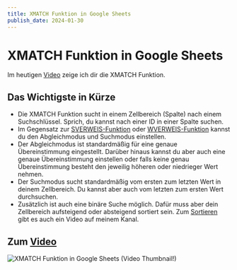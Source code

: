 ```yaml
---
title: XMATCH Funktion in Google Sheets
publish_date: 2024-01-30
---
```


# XMATCH Funktion in Google Sheets

Im heutigen [Video](https://youtu.be/w6COVxHht7Q) zeige ich dir die XMATCH Funktion. 

## Das Wichtigste in Kürze

- Die XMATCH Funktion sucht in einem Zellbereich (Spalte) nach einem Suchschlüssel. Sprich, du kannst nach einer ID in einer Spalte suchen.
- Im Gegensatz zur [SVERWEIS-Funktion](https://youtu.be/Bw6M93-U2iI) oder [WVERWEIS-Funktion](https://youtu.be/sqBBpQdX-oo) kannst du den Abgleichmodus und Suchmodus einstellen.
- Der Abgleichmodus ist standardmäßig für eine genaue Übereinstimmung eingestellt. Darüber hinaus kannst du aber auch eine genaue Übereinstimmung einstellen oder falls keine genau Übereinstimmung besteht den jeweilig höheren oder niedrieger Wert nehmen.
- Der Suchmodus sucht standardmäßig vom ersten zum letzten Wert in deinem Zellbereich. Du kannst aber auch vom letzten zum ersten Wert durchsuchen.
- Zusätzlich ist auch eine binäre Suche möglich. Dafür muss aber dein Zellbereich aufsteigend oder absteigend sortiert sein. Zum [Sortieren](https://youtu.be/HfvvyJSYRQo) gibt es auch ein Video auf meinem Kanal.

## Zum [Video](https://youtu.be/w6COVxHht7Q)

![XMATCH Funktion in Google Sheets (Video Thumbnail!)](../../thumbnails/Fertig541.jpg "XMATCH Funktion in Google Sheets (Video Thumbnail!)")